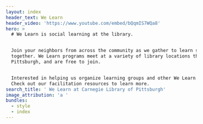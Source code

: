 ```yaml
---
layout: index
header_text: We Learn
header_video: 'https://www.youtube.com/embed/bQqmIS7WQa8'
hero: >
  # We Learn is social learning at the library.


  Join your neighbors from across the community as we gather to learn something
  together. We Learn programs meet at a variety of library locations throughout
  Pittsburgh, and are free to join.


  Interested in helping us organize learning groups and other We Learn Programs?
  Check out our facilitation resources to learn more.
search_title: ' We Learn at Carnegie Library of Pittsburgh'
image_attribution: 'a '
bundles:
  - style
  - index
---
```

